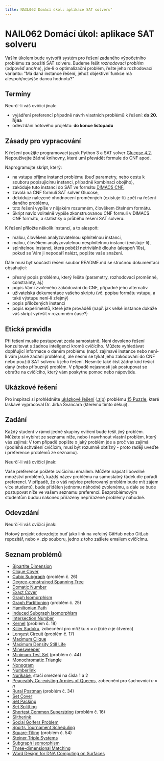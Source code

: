 ```yaml
---
title: NAIL062 Domácí úkol: aplikace SAT solveru"
---
```


# NAIL062 Domácí úkol: aplikace SAT solveru

Vaším úkolem bude vytvořit systém pro řešení zadaného výpočetního problému za použití SAT solveru. Budeme řešit *rozhodovací problém* (odpověď ano/ne), jde-li o optimalizační problém, řešte jeho rozhodovací variantu: "Má daná instance řešení, jehož objektivní funkce má alespoň/nejvýše danou hodnotu?" 

## Termíny

Neurčí-li váš cvičící jinak:

* vyjádření preferencí případně návrh vlastních problémů k řešení: **do 20. října**
* odevzdání hotového projektu: **do konce listopadu**

## Zásady pro vypracování

K řešení použijte programovací jazyk Python 3 a SAT solver [Glucose 4.2](https://github.com/audemard/glucose/). Nepoužívejte žádné knihovny, které umí převádět formule do CNF apod.

Naprogramujte skript, který:

* na vstupu přijme instanci problému (buď parametry, nebo cestu k souboru popisujícímu instanci, případně kombinaci obojího),
* zakóduje tuto instanci do SAT ve formátu [DIMACS CNF](https://jix.github.io/varisat/manual/0.2.0/formats/dimacs.html),
* zavolá na CNF formuli SAT solver Glucose,
* dekóduje nalezené ohodnocení proměnných (existuje-li) zpět na řešení daného problému,
* toto řešení vypíše v nějakém rozumném, člověkem čitelném formátu.
* Skript navíc volitelně vypíše zkonstruovanou CNF formuli v DIMACS CNF formátu, a statistiky o průběhu řešení SAT solveru.

K řešení přiložte několik instancí, a to alespoň:

* malou, člověkem analyzovatelnou splnitelnou instanci,
* malou, člověkem analyzovatelnou nesplnitelnou instanci (existuje-li),
* splnitelnou instanci, která poběží netriviálně dlouho (alespoň 10s), pokud se Vám ji nepodaří nalézt, popište vaše snažení.

Dále musí být součástí řešení soubor README.md se stručnou dokumentací obsahující:

* přesný popis problému, který řešíte (parametry, rozhodovací proměnné, constrainty, aj.)
* popis Vámi zvoleného zakódování do CNF, případně jeho alternativ
* uživatelská dokumentace vašeho skriptu (vč. popisu formátu vstupu, a také výstupu není-li zřejmý)
* popis přiložených instancí
* popis experimentů, které jste prováděli (např. jak velké instance dokáže váš skript vyřešit v rozumném čase?)

## Etická pravidla

Při řešení musíte postupovat zcela samostatně. Není dovoleno řešení konzultovat s žádnou inteligencí kromě cvičícího. Můžete vyhledávat doplňující informace o daném problému (např. zajímavé instance nebo není-li vám jasné zadání problému), ale nesmí se týkat jeho zakódování do CNF nebo použití SAT solveru k jeho řešení. Nesmíte také číst žádný kód řešící daný (nebo příbuzný) problém. V případě nejasností jak postupovat se obraťte na cvičícího, který vám poskytne pomoc nebo nápovědu.

## Ukázkové řešení

Pro inspiraci si prohlédněte [ukázkové řešení](https://gitlab.mff.cuni.cz/svancaj/logika_SAT_example) ([.zip](https://github.com/jbulin-mff-uk/nail062/raw/main/tutorial/sat-project/logika_SAT_example-master.zip)) problému [15 Puzzle](https://en.wikipedia.org/wiki/15_puzzle), které laskavě vypracoval Dr. Jirka Švancara (kterému tímto děkuji).

## Zadání

Každý student v rámci jedné skupiny cvičení bude řešit jiný problém. Můžete si vybírat ze seznamu níže, nebo i navrhnout vlastní problém, který vás zajímá: V tom případě popište o jaký problém jde a proč vás zajímá (podléhá schválení cvičícím, musí být rozumně obtížný - proto raději uveďte i preference problémů ze seznamu).

Neurčí-li váš cvičící jinak:

Vaše preference pošlete cvičícímu emailem. Můžete napsat libovolné množství problémů, každý název problému na samostatný řádek dle pořadí preferencí. V případě, že o váš nejvíce preferovaný problém bude mít zájem více studentů, bude přidělen jednomu náhodně zvolenému, a dále se bude postupovat níže ve vašem seznamu preferencí. Bezproblémovým studentům budou nakonec přiřazeny nepřiřazené problémy náhodně.

## Odevzdání

Neurčí-li váš cvičící jinak:

Hotový projekt odevzdejte buď jako link na veřejný GitHub nebo GitLab repozitář, nebo v .zip souboru, jedno z toho zašlete emailem cvičícímu.

## Seznam problémů

* [Bipartite Dimension](https://en.wikipedia.org/wiki/Bipartite_dimension)
* [Clique Cover](https://en.wikipedia.org/wiki/Clique_cover)
* [Cubic Subgraph](https://cgi.csc.liv.ac.uk/~ped/teachadmin/COMP202/annotated_np.html) (problém č. 26)
* [Degree-constrained Spanning Tree](https://en.wikipedia.org/wiki/Degree-constrained_spanning_tree)
* [Domatic Number](https://en.wikipedialorg/wiki/Domatic_number)
* [Exact Cover](https://en.wikipedia.org/wiki/Exact_cover)
* [Graph Isomorphism](https://en.wikipedia.org/wiki/Graph_isomorphism_problem)
* [Graph Partitioning](https://cgi.csc.liv.ac.uk/~ped/teachadmin/COMP202/annotated_np.html) (problém č. 25)
* [Hamiltonian Path](https://en.wikipedia.org/wiki/Hamiltonian_path_problem)
* [Induced Subgraph Isomorphism](https://en.wikipedia.org/wiki/Induced_subgraph_isomorphism_problem)
* [Intersection Number](https://en.wikipedia.org/wiki/Intersection_number_(graph_theory))
* [Kernel](https://cgi.csc.liv.ac.uk/~ped/teachadmin/COMP202/annotated_np.html) (problém č. 18)
* [Killer Sudoku](https://www.csplib.org/Problems/prob057/), zobecnění pro mřížku $n\times n$ (kde $n$ je čtverec)
* [Longest Circuit](https://cgi.csc.liv.ac.uk/~ped/teachadmin/COMP202/annotated_np.html) (problém č. 17)
* [Maximum Clique](https://www.csplib.org/Problems/prob074/)
* [Maximum Density Still Life](https://www.csplib.org/Problems/prob032/)
* [Minesweeper](https://en.wikipedia.org/wiki/Minesweeper_(video_game))
* [Minimum Test Set](https://cgi.csc.liv.ac.uk/~ped/teachadmin/COMP202/annotated_np.html) (problém č. 44)
* [Monochromatic Triangle](https://en.wikipedia.org/wiki/Monochromatic_triangle)
* [Nonogram](https://www.csplib.org/Problems/prob012/)
* [Numberlink](https://en.wikipedia.org/wiki/Numberlink)
* [Nurikabe](https://en.wikipedia.org/wiki/Nurikabe_(puzzle)), stačí omezení na čísla 1 a 2
* [Peaceably Co-existing Armies of Queens](https://www.csplib.org/Problems/prob110/), zobecnění pro šachovnici $n\times n$
* [Rural Postman](https://cgi.csc.liv.ac.uk/~ped/teachadmin/COMP202/annotated_np.html) (problém č. 34)
* [Set Cover](https://en.wikipedia.org/wiki/Set_cover_problem)
* [Set Packing](https://en.wikipedia.org/wiki/Set_packing)
* [Set Splitting](https://en.wikipedia.org/wiki/Set_splitting_problem)
* [Shortest Common Superstring](https://cgi.csc.liv.ac.uk/~ped/teachadmin/COMP202/annotated_np.html) (problém č. 16)
* [Slitherink](https://en.wikipedia.org/wiki/Slitherlink)
* [Social Golfers Problem](https://www.csplib.org/Problems/prob010/)
* [Sports Tournament Scheduling](https://www.csplib.org/Problems/prob026/)
* [Square-Tiling](https://cgi.csc.liv.ac.uk/~ped/teachadmin/COMP202/annotated_np.html) (problém č. 54)
* [Steiner Triple Systems](https://www.csplib.org/Problems/prob044/)
* [Subgraph Isomorphism](https://en.wikipedia.org/wiki/Subgraph_isomorphism_problem)
* [Three-dimensional Matching](https://en.wikipedia.org/wiki/3-dimensional_matching)
* [Word Design for DNA Computing on Surfaces](https://www.csplib.org/Problems/prob033/)
